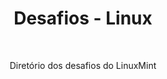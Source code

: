 <div align="center">
  <h1>Desafios - Linux</h1><br>
  <p>Diretório dos desafios do LinuxMint</p>
</div>
